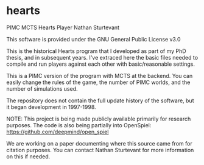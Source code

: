 # hearts
PIMC MCTS Hearts Player
Nathan Sturtevant

This software is provided under the GNU General Public License v3.0

This is the historical Hearts program that I developed as part of my PhD
thesis, and in subsequent years. I've extraced here the basic files needed
to compile and run players against each other with basic/reasonable settings.

This is a PIMC version of the program with MCTS at the backend. You can
easily change the rules of the game, the number of PIMC worlds, and the
number of simulations used.

The repository does not contain the full update history of the software,
but it began development in 1997-1998.

NOTE: This project is being made publicly available primarily for research
purposes. The code is also being partially into OpenSpiel:
https://github.com/deepmind/open_spiel

We are working on a paper documenting where this source came from for citation
purposes. You can contact Nathan Sturtevant for more information on this if
needed.
